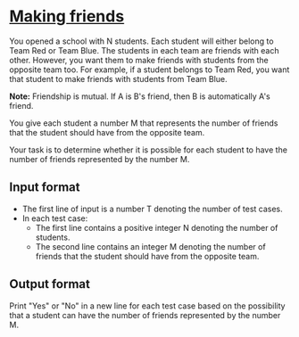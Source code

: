 # [Making friends][link]

You opened a school with N students. Each student will either belong to Team Red or Team Blue. The students in each team are friends with each other. However, you want them to make friends with students from the opposite team too. For example, if a student belongs to Team Red, you want that student to make friends with students from Team Blue.

**Note:** Friendship is mutual. If A is B's friend, then B is automatically A's friend.

You give each student a number M that represents the number of friends that the student should have from the opposite team.

Your task is to determine whether it is possible for each student to have the number of friends represented by the number M.

## Input format

- The first line of input is a number T denoting the number of test cases.
- In each test case:
  - The first line contains a positive integer N denoting the number of students.
  - The second line contains an integer M denoting the number of friends that the student should have from the opposite team.

## Output format

Print "Yes" or "No" in a new line for each test case based on the possibility that a student can have the number of friends represented by the number M.

[link]: https://www.hackerearth.com/practice/algorithms/graphs/graph-representation/practice-problems/algorithm/making-friends-08331a99/
